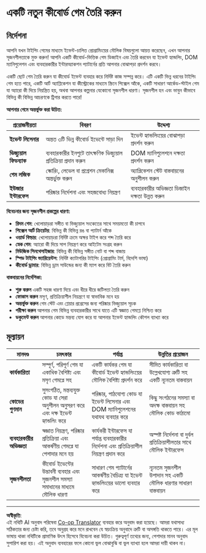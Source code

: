 <!--
CO_OP_TRANSLATOR_METADATA:
{
  "original_hash": "3eac59d70e2532a677a2ce6bf765485a",
  "translation_date": "2025-10-22T21:58:53+00:00",
  "source_file": "4-typing-game/typing-game/assignment.md",
  "language_code": "bn"
}
-->
# একটি নতুন কীবোর্ড গেম তৈরি করুন

## নির্দেশনা

আপনি যখন টাইপিং গেমের মাধ্যমে ইভেন্ট-চালিত প্রোগ্রামিংয়ের মৌলিক বিষয়গুলো আয়ত্ত করেছেন, এখন আপনার সৃজনশীলতাকে মুক্ত করুন! আপনি একটি কীবোর্ড-ভিত্তিক গেম ডিজাইন এবং তৈরি করবেন যা ইভেন্ট হ্যান্ডলিং, DOM ম্যানিপুলেশন এবং ব্যবহারকারীর ইন্টারঅ্যাকশন প্যাটার্নের প্রতি আপনার বোঝাপড়া প্রদর্শন করবে।

একটি ছোট গেম তৈরি করুন যা কীবোর্ড ইভেন্ট ব্যবহার করে নির্দিষ্ট কাজ সম্পন্ন করে। এটি একটি ভিন্ন ধরনের টাইপিং গেম হতে পারে, একটি আর্ট অ্যাপ্লিকেশন যা কীস্ট্রোকের মাধ্যমে স্ক্রিনে পিক্সেল আঁকে, একটি সাধারণ আর্কেড-স্টাইল গেম যা অ্যারো কী দিয়ে নিয়ন্ত্রিত হয়, অথবা আপনার কল্পনার যেকোনো সৃজনশীল ধারণা। সৃজনশীল হন এবং ভাবুন কীভাবে বিভিন্ন কী বিভিন্ন আচরণকে ট্রিগার করতে পারে!

**আপনার গেমে অন্তর্ভুক্ত করা উচিত:**

| প্রয়োজনীয়তা | বিবরণ | উদ্দেশ্য |
|---------------|---------|---------|
| **ইভেন্ট লিসেনার** | অন্তত ৩টি ভিন্ন কীবোর্ড ইভেন্টে সাড়া দিন | ইভেন্ট হ্যান্ডলিংয়ের বোঝাপড়া প্রদর্শন করুন |
| **ভিজ্যুয়াল ফিডব্যাক** | ব্যবহারকারীর ইনপুটে তাৎক্ষণিক ভিজ্যুয়াল প্রতিক্রিয়া প্রদান করুন | DOM ম্যানিপুলেশনে দক্ষতা প্রদর্শন করুন |
| **গেম লজিক** | স্কোরিং, লেভেল বা প্রগ্রেশন মেকানিক্স অন্তর্ভুক্ত করুন | অ্যাপ্লিকেশন স্টেট বাস্তবায়নের অনুশীলন করুন |
| **ইউজার ইন্টারফেস** | পরিষ্কার নির্দেশনা এবং সহজবোধ্য নিয়ন্ত্রণ | ব্যবহারকারীর অভিজ্ঞতা ডিজাইন দক্ষতা উন্নত করুন |

**বিবেচনার জন্য সৃজনশীল প্রকল্পের ধারণা:**
- **রিদম গেম**: খেলোয়াড়রা সঙ্গীত বা ভিজ্যুয়াল সংকেতের সাথে সময়মতো কী চাপবে
- **পিক্সেল আর্ট ক্রিয়েটর**: বিভিন্ন কী বিভিন্ন রঙ বা প্যাটার্ন আঁকে
- **ওয়ার্ড বিল্ডার**: খেলোয়াড়রা নির্দিষ্ট ক্রমে অক্ষর টাইপ করে শব্দ তৈরি করে
- **স্নেক গেম**: অ্যারো কী দিয়ে সাপ নিয়ন্ত্রণ করে আইটেম সংগ্রহ করুন
- **মিউজিক সিনথেসাইজার**: বিভিন্ন কী বিভিন্ন সঙ্গীত নোট বা শব্দ বাজায়
- **স্পিড টাইপিং ভ্যারিয়েন্টস**: নির্দিষ্ট ক্যাটাগরির টাইপিং (প্রোগ্রামিং টার্ম, বিদেশি ভাষা)
- **কীবোর্ড ড্রামার**: বিভিন্ন ড্রাম সাউন্ডের জন্য কী ম্যাপ করে বিট তৈরি করুন

**বাস্তবায়নের নির্দেশিকা:**
- **শুরু করুন** একটি সহজ ধারণা দিয়ে এবং ধীরে ধীরে জটিলতা তৈরি করুন
- **ফোকাস করুন** মসৃণ, প্রতিক্রিয়াশীল নিয়ন্ত্রণে যা স্বাভাবিক মনে হয়
- **অন্তর্ভুক্ত করুন** গেম স্টেট এবং প্লেয়ার প্রগ্রেসের জন্য পরিষ্কার ভিজ্যুয়াল সূচক
- **পরীক্ষা করুন** আপনার গেম বিভিন্ন ব্যবহারকারীর সাথে যাতে এটি স্বজ্ঞাত গেমপ্লে নিশ্চিত করে
- **ডকুমেন্ট করুন** আপনার কোডে মন্তব্য যোগ করে যা আপনার ইভেন্ট হ্যান্ডলিং কৌশল ব্যাখ্যা করে

## মূল্যায়ন

| মানদণ্ড | চমৎকার | পর্যাপ্ত | উন্নতির প্রয়োজন |
| -------- | --------- | -------- | ----------------- |
| **কার্যকারিতা** | সম্পূর্ণ, পরিপূর্ণ গেম যা একাধিক বৈশিষ্ট্য এবং মসৃণ গেমপ্লে সহ | একটি কার্যকর গেম যা কীবোর্ড ইভেন্ট হ্যান্ডলিংয়ের মৌলিক বৈশিষ্ট্য প্রদর্শন করে | সীমিত কার্যকারিতা বা উল্লেখযোগ্য ত্রুটি সহ একটি ন্যূনতম বাস্তবায়ন |
| **কোডের গুণমান** | সুসংগঠিত, মন্তব্যযুক্ত কোড যা সেরা অনুশীলন অনুসরণ করে এবং দক্ষ ইভেন্ট হ্যান্ডলিং করে | পরিষ্কার, পাঠযোগ্য কোড যা ইভেন্ট লিসেনার এবং DOM ম্যানিপুলেশনের যথাযথ ব্যবহার করে | কিছু সংগঠনের সমস্যা বা অদক্ষ বাস্তবায়ন সহ মৌলিক কোড কাঠামো |
| **ব্যবহারকারীর অভিজ্ঞতা** | স্বজ্ঞাত নিয়ন্ত্রণ, পরিষ্কার প্রতিক্রিয়া এবং আকর্ষণীয় গেমপ্লে যা পেশাদার মনে হয় | কার্যকরী ইন্টারফেস যা পর্যাপ্ত ব্যবহারকারীর নির্দেশনা এবং প্রতিক্রিয়াশীল নিয়ন্ত্রণ প্রদান করে | অস্পষ্ট নির্দেশনা বা দুর্বল প্রতিক্রিয়াশীলতার সাথে মৌলিক ইন্টারফেস |
| **সৃজনশীলতা** | কীবোর্ড ইভেন্টের উদ্ভাবনী ব্যবহার এবং সৃজনশীল সমস্যা সমাধানের মাধ্যমে মৌলিক ধারণা | সাধারণ গেম প্যাটার্নের আকর্ষণীয় বৈচিত্র্য যা ইভেন্ট হ্যান্ডলিংয়ের ভালো ব্যবহার করে | ন্যূনতম সৃজনশীল উপাদান সহ একটি মৌলিক ধারণার সাধারণ বাস্তবায়ন |

---

**অস্বীকৃতি**:  
এই নথিটি AI অনুবাদ পরিষেবা [Co-op Translator](https://github.com/Azure/co-op-translator) ব্যবহার করে অনুবাদ করা হয়েছে। আমরা যথাসাধ্য সঠিকতার জন্য চেষ্টা করি, তবে অনুগ্রহ করে মনে রাখবেন যে স্বয়ংক্রিয় অনুবাদে ত্রুটি বা অসঙ্গতি থাকতে পারে। এর মূল ভাষায় থাকা নথিটিকে প্রামাণিক উৎস হিসেবে বিবেচনা করা উচিত। গুরুত্বপূর্ণ তথ্যের জন্য, পেশাদার মানব অনুবাদ সুপারিশ করা হয়। এই অনুবাদ ব্যবহারের ফলে কোনো ভুল বোঝাবুঝি বা ভুল ব্যাখ্যা হলে আমরা দায়ী থাকব না।